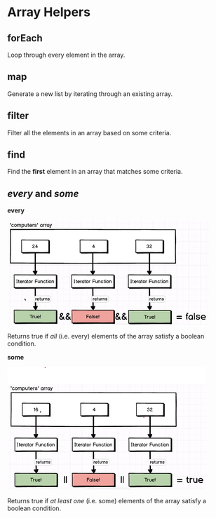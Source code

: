 # Array Helpers

## forEach

Loop through every element in the array.

## map

Generate a new list by iterating through an existing array.

## filter

Filter all the elements in an array based on some criteria.

## find

Find the **first** element in an array that matches some criteria.

## _every_ and _some_

**every**

![every](./every.PNG)

Returns true if _all_ (i.e. every) elements of the array satisfy a boolean condition.

**some**

![some](./some.PNG)

Returns true if _at least one_ (i.e. some) elements of the array satisfy a boolean condition.
